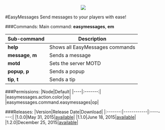 <p align="center"><img src="https://raw.githubusercontent.com/NebulaLabs/Resources/master/icons/easymessages.png"></p>
#EasyMessages
Send messages to your players with ease!

###Commands:
Main command: **easymessages**, **em**

|Sub-command|Description|
|-----------|-----------|
|**help**|Shows all EasyMessages commands|
|**message**, **m**|Sends a message|
|**motd**|Sets the server MOTD|
|**popup**, **p**|Sends a popup|
|**tip**, **t**|Sends a tip|

###Permissions:
|Node|Default|
|----|:-------:|
|easymessages.action.color|op|
|easymessages.command.easymessages|op|

###Releases:
|Version|Release Date|Download|
|:-------:|------------|:--------:|
|1.0.0|May 31, 2015|[available](http://forums.pocketmine.net/plugins/easymessages.1208/download?version=2281)|
|1.1.0|June 18, 2015|[available](http://forums.pocketmine.net/plugins/easymessages.1208/download?version=2357)|
|1.2.0|December 25, 2015|[available](http://forums.pocketmine.net/plugins/easymessages.1208/download?version=2983)|
